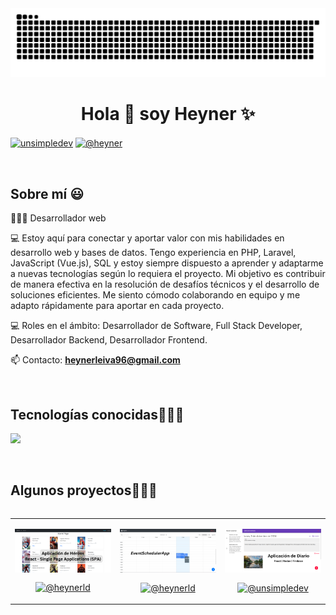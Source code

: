 

<div align = "center">
<img src = "https://github.com/7oSkaaa/7oSkaaa/blob/output/github-contribution-grid-snake.svg?" alt = "Snake Game"/>
</div>
<h1 align="center">Hola 👋 soy Heyner ✨ </h1> 

<p align="left">
	

<a href="https://www.linkedin.com/in/heyner-leiva-diaz/" target="blank"><img align="center" src="https://img.shields.io/badge/LinkedIn-0077B5?style=for-the-badge&logo=linkedin&logoColor=white" alt="unsimpledev"/></a>
<a href = "mailto:heynerleiva96@gmail.com" target="blank"><img align="center" src="https://img.shields.io/badge/Gmail-D14836?style=for-the-badge&logo=gmail&logoColor=white" alt="@heyner"  /></a>
  </p>
<br>
<h2>Sobre mí 😃</h2>
<p align="left">
  👨🏻‍💻 Desarrollador web
<p>
 💻  Estoy aquí para conectar y aportar valor con mis habilidades en desarrollo web y bases de datos. Tengo experiencia en PHP, Laravel, JavaScript (Vue.js), SQL y estoy siempre dispuesto a aprender y adaptarme a nuevas tecnologías según lo requiera el proyecto. Mi objetivo es contribuir de manera efectiva en la resolución de desafíos técnicos y el desarrollo de soluciones eficientes. Me siento cómodo colaborando en equipo y me adapto rápidamente para aportar en cada proyecto.
</p>

     
<p>
    💻 Roles en el ámbito: Desarrollador de Software, Full Stack Developer, Desarrollador Backend, Desarrollador Frontend.
</p>


📫 Contacto: **heynerleiva96@gmail.com**
<!--Intro end-->
  </p>
  <br>
  
<h2 >Tecnologías conocidas👨🏻‍💻</h2>
<!--tech stack icons-->
<p align="left">
  <a href="https://skillicons.dev">
    <img src="https://skillicons.dev/icons?i=cs,php,laravel,java,dotnet,css,bootstrap,tailwind,materialui,html,babel,js,ts,jquery,vuejs,pinia,react,redux,nodejs,express,mysql,sqlite,firebase,npm,git,github,docker,postman,phpstorm,eclipse,sublime,vscode,visualstudio,stackoverflow,bitbucket,notion,figma,powershell,linux,&perline=12" />
  </a>
</p>
<br>

<div id="proyectos">
<h2>Algunos proyectos👨🏻‍💻</h2>

<table align="left" >
<tr border="none">
  <td width="25%" align="center">
    <p align="center">
       <a href="https://herouniverse-spa.netlify.app" target="_blank" title="Go to Website">
        <img align="center" width=100% src="https://github.com/heynerl18/heroes-spa/blob/main/Heroes-Image.png"   alt="heroes-image" />
       </a>
     </p>
    <p align="center">
      <a href="https://github.com/heynerl18/heroes-spa">
	<img align="center" src="https://img.shields.io/badge/GitHub-100000?style=for-the-badge&logo=github&logoColor=white" alt="@heynerld" />
      </a>
    </p>       
</td>
<td width="25%" align="center">
    <p align="center">
     <a href="https://eventschedulerapp.netlify.app/" target="_blank" title="Go to Website">
        <img align="center" width=100% src="https://github.com/heynerl18/CalendarApp/blob/main/EventSchedulerApp.png"   alt="app-image" /></a>
      </p>
    <p align="center">
      <a href="https://github.com/heynerl18/CalendarApp.git" target="_blank"><img align="center" src="https://img.shields.io/badge/GitHub-100000?style=for-the-badge&logo=github&logoColor=white" alt="@heynerld" /></a>
    </p>       
</td> 
  
<!--<td width="25%" align="center">
    <p align="center">
     <a href="https://www.manejopresupuesto.somee.com" target="_blank" title="Go to Website">
        <img align="center" width=100% src="https://github.com/heynerl18/ManejoPresupuesto/blob/master/Manejo-Presupuesto.png"   alt="app-image" /></a>
      </p>
    <p align="center">
      <a href="https://github.com/heynerl18/ManejoPresupuesto.git" target="_blank"><img align="center" src="https://img.shields.io/badge/GitHub-100000?style=for-the-badge&logo=github&logoColor=white" alt="@heynerld" /></a>
    </p>       
</td>-->

<td width="25%" align="center">
    <p align="center">
     <a href="https://life-journal.netlify.app" title="Go to Website">
        <img align="center" width=100% src="https://github.com/heynerl18/JournalApp/blob/main/Aplicacion-de-diarios.png" alt="app-image" /></a>
      </p>
    <p align="center">
      <a href="https://github.com/heynerl18/JournalApp.git" target="_blank"><img align="center" src="https://img.shields.io/badge/GitHub-100000?style=for-the-badge&logo=github&logoColor=white" alt="@unsimpledev" /></a>
    </p>       
</td>
  
</tr>
</table>
</div> 

<br><br>





	



<!--
**heynerl18/heynerl18** is a ✨ _special_ ✨ repository because its `README.md` (this file) appears on your GitHub profile.

Here are some ideas to get you started:

- 🔭 I’m currently working on ...
- 🌱 I’m currently learning ...
- 👯 I’m looking to collaborate on ...
- 🤔 I’m looking for help with ...
- 💬 Ask me about ...
- 📫 How to reach me: ...
- 😄 Pronouns: ...
- ⚡ Fun fact: ...
-->
